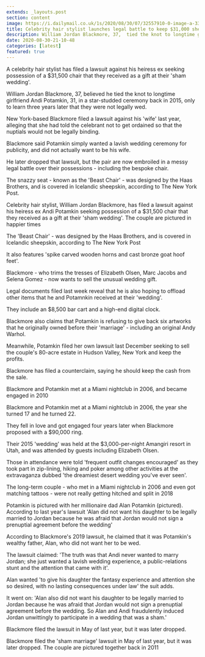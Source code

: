 ```yaml
---
extends: _layouts.post
section: content
image: https://i.dailymail.co.uk/1s/2020/08/30/07/32557910-0-image-a-33_1598769250164.jpg 
title: Celebrity hair stylist launches legal battle to keep $31,000 sheepskin CHAIR after 'sham wedding' 
description: William Jordan Blackmore, 37,  tied the knot to longtime girlfriend Andi Potamkin, 31, in a star-studded ceremony back in 2015, only to learn  three years later that they were not legally wed. 
date: 2020-08-30-21-10-48 
categories: [latest] 
featured: true 
--- 
```

A celebrity hair stylist has filed a lawsuit against his heiress ex seeking possession of a $31,500 chair that they received as a gift at their 'sham wedding'. 

William Jordan Blackmore, 37, believed he tied the knot to longtime girlfriend Andi Potamkin, 31, in a star-studded ceremony back in 2015, only to learn three years later that they were not legally wed. 

New York-based Blackmore filed a lawsuit against his 'wife' last year, alleging that she had told the celebrant not to get ordained so that the nuptials would not be legally binding. 

Blackmore said Potamkin simply wanted a lavish wedding ceremony for publicity, and did not actually want to be his wife.  

He later dropped that lawsuit, but the pair are now embroiled in a messy legal battle over their possessions - including the bespoke chair. 

The snazzy seat - known as the 'Beast Chair' - was designed by the Haas Brothers, and is covered in Icelandic sheepskin, according to The New York Post. 

Celebrity hair stylist, William Jordan Blackmore, has filed a lawsuit against his heiress ex Andi Potamkin seeking possession of a $31,500 chair that they received as a gift at their 'sham wedding'. The couple are pictured in happier times 

The 'Beast Chair' - was designed by the Haas Brothers, and is covered in Icelandic sheepskin, according to The New York Post

It also features 'spike carved wooden horns and cast bronze goat hoof feet'.   

Blackmore - who trims the tresses of Elizabeth Olsen, Marc Jacobs and Selena Gomez - now wants to sell the unusual wedding gift. 

Legal documents filed last week reveal that he is also hoping to offload other items that he and Potamnkin received at their 'wedding'.

They include an $8,500 bar cart and a high-end digital clock. 

Blackmore also claims that Potamkin is refusing to give back six artworks that he originally owned before their 'marriage' - including an original Andy Warhol. 

Meanwhile, Potamkin filed her own lawsuit last December seeking to sell the couple's 80-acre estate in Hudson Valley, New York and keep the profits. 

Blackmore has filed a counterclaim, saying he should keep the cash from the sale. 

Blackmore and Potamkin met at a Miami nightclub in 2006, and became engaged in 2010

Blackmore and Potamkin met at a Miami nightclub in 2006, the year she turned 17 and he turned 22. 

They fell in love and got engaged four years later when Blackmore proposed with a $90,000 ring.

Their 2015 'wedding' was held at the $3,000-per-night Amangiri resort in Utah, and was attended by guests including Elizabeth Olsen. 

Those in attendance were told 'frequent outfit changes encouraged' as they took part in zip-lining, hiking and poker among other activities at the extravaganza dubbed 'the dreamiest desert wedding you've ever seen'.  

The long-term couple - who met in a Miami nightclub in 2006 and even got matching tattoos - were not really getting hitched and split in 2018 

Potamkin is pictured with her millionaire dad Alan Potamkin (pictured). According to last year's lawsuit 'Alan did not want his daughter to be legally married to Jordan because he was afraid that Jordan would not sign a prenuptial agreement before the wedding'

According to Blackmore's 2019 lawsuit, he claimed that it was Potamkin's wealthy father, Alan, who did not want her to be wed. 

 The lawsuit claimed: 'The truth was that Andi never wanted to marry Jordan; she just wanted a lavish wedding experience, a public-relations stunt and the attention that came with it'.  

Alan wanted 'to give his daughter the fantasy experience and attention she so desired, with no lasting consequences under law' the suit adds.

It went on: 'Alan also did not want his daughter to be legally married to Jordan because he was afraid that Jordan would not sign a prenuptial agreement before the wedding. So Alan and Andi fraudulently induced Jordan unwittingly to participate in a wedding that was a sham.'  

Blackmore filed the lawsuit in May of last year, but it was later dropped. 

Blackmore filed the 'sham marriage' lawsuit in May of last year, but it was later dropped. The couple are pictured together back in 2011 

